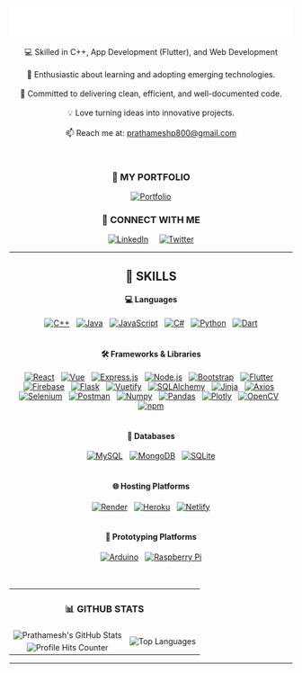 <p align="center">
  <img src="prathamesh.gif" />
</p>

<p align="center">
💻 Skilled in C++, App Development (Flutter), and Web Development<br><br>
🌱 Enthusiastic about learning and adopting emerging technologies.<br><br>
🚀 Committed to delivering clean, efficient, and well-documented code.<br><br>
💡 Love turning ideas into innovative projects.<br><br>
📫 Reach me at: <a href="mailto:prathameshp800@gmail.com">prathameshp800@gmail.com</a>
</p>
<br>

<div align="center">
  <tr>
    <td colspan="2" align="center">
  <h3>📁 MY PORTFOLIO</h3>
    </td>
  </tr>
  <tr>
      <td align="center">
      <a href="https://prathamesh-patil-700c0.web.app" target="_blank" rel="noopener noreferrer"><img src="https://img.shields.io/badge/Portfolio-Prathamesh_Patil-blue?style=for-the-badge&logo=googlechrome&logoColor=white" alt="Portfolio"></a>
      </td>
  </tr>
  <tr>
<td colspan="2" align="center">
      <h3>🤝 CONNECT WITH ME</h3>
    </td>
  </tr>
  <tr>
  <td align="center">
    <a href="https://www.linkedin.com/in/prathamesh-patil-10-12-2001-pp" target="_blank" rel="noopener noreferrer"><img src="https://img.shields.io/badge/LinkedIn-Prathamesh%20Patil-blue?style=for-the-badge&logo=linkedin" alt="LinkedIn"></a>&nbsp;&nbsp;&nbsp;&nbsp;
  <a href="https://twitter.com/imPBPatil" target="_blank" rel="noopener noreferrer"><img src="https://img.shields.io/badge/X-@imPBPatil-blue?style=for-the-badge&logo=x&logoColor=white" alt="Twitter"></a>
  </td>
  </tr>
  <br>
  <hr>
    <tr>
    <td colspan="2" align="center">
      <h2>🧠 SKILLS</h2>
    </td>
  </tr>
<tr>
  <td align="center">
    <h4>💻 Languages</h4>
    <a href="https://en.wikipedia.org/wiki/C%2B%2B"><img src="https://img.shields.io/badge/C%2B%2B-00599C?style=for-the-badge&logo=c%2B%2B&logoColor=08D9D6&color=393E46&labelColor=black" alt="C++"></a>&nbsp;&nbsp;
    <a href="https://www.java.com/"><img src="https://img.shields.io/badge/Java-ED8B00?style=for-the-badge&logo=openjdk&logoColor=08D9D6&color=393E46&labelColor=black" alt="Java"></a>&nbsp;&nbsp;
    <a href="https://developer.mozilla.org/en-US/docs/Web/JavaScript"><img src="https://img.shields.io/badge/JavaScript-323330?style=for-the-badge&logo=javascript&logoColor=08D9D6&color=393E46&labelColor=black" alt="JavaScript"></a>&nbsp;&nbsp;
    <a href="https://learn.microsoft.com/en-us/dotnet/csharp/"><img src="https://img.shields.io/badge/C%23-239120?style=for-the-badge&logo=dotnet&logoColor=08D9D6&color=393E46&labelColor=black" alt="C#"></a>&nbsp;&nbsp;
    <a href="https://www.python.org/"><img src="https://img.shields.io/badge/Python-FFD43B?style=for-the-badge&logo=python&logoColor=08D9D6&color=393E46&labelColor=black" alt="Python"></a>&nbsp;&nbsp;
    <a href="https://dart.dev/"><img src="https://img.shields.io/badge/Dart-0175C2?style=for-the-badge&logo=dart&logoColor=08D9D6&color=393E46&labelColor=black" alt="Dart"></a>
  </td>
</tr>
<br><br>
  <tr>
  <td align="center">
    <h4>🛠 Frameworks & Libraries</h4>
    <a href="https://reactjs.org/"><img src="https://img.shields.io/badge/React-20232A?style=for-the-badge&logo=react&logoColor=08D9D6&color=393E46&labelColor=black" alt="React"></a>&nbsp;&nbsp;
    <a href="https://vuejs.org/"><img src="https://img.shields.io/badge/Vue-4FC08D?style=for-the-badge&logo=vue.js&logoColor=08D9D6&color=393E46&labelColor=black" alt="Vue"></a>&nbsp;&nbsp;
    <a href="https://expressjs.com/"><img src="https://img.shields.io/badge/Express%20js-000000?style=for-the-badge&logo=express&logoColor=08D9D6&color=393E46&labelColor=black" alt="Express.js"></a>&nbsp;&nbsp;
    <a href="https://nodejs.org/"><img src="https://img.shields.io/badge/Node%20js-339933?style=for-the-badge&logo=nodedotjs&logoColor=08D9D6&color=393E46&labelColor=black" alt="Node.js"></a>&nbsp;&nbsp;
    <a href="https://getbootstrap.com/"><img src="https://img.shields.io/badge/Bootstrap-563D7C?style=for-the-badge&logo=bootstrap&logoColor=08D9D6&color=393E46&labelColor=black" alt="Bootstrap"></a>&nbsp;&nbsp;
    <a href="https://flutter.dev/"><img src="https://img.shields.io/badge/Flutter-02569B?style=for-the-badge&logo=flutter&logoColor=08D9D6&color=393E46&labelColor=black" alt="Flutter"></a>&nbsp;&nbsp;
    <a href="https://firebase.google.com/"><img src="https://img.shields.io/badge/firebase-ffca28?style=for-the-badge&logo=firebase&logoColor=08D9D6&color=393E46&labelColor=black" alt="Firebase"></a>&nbsp;&nbsp;
    <a href="https://flask.palletsprojects.com/"><img src="https://img.shields.io/badge/Flask-000000?style=for-the-badge&logo=flask&logoColor=08D9D6&color=393E46&labelColor=black" alt="Flask"></a>&nbsp;&nbsp;
    <a href="https://vuetifyjs.com/"><img src="https://img.shields.io/badge/Vuetify-393E46?style=for-the-badge&logo=vuetify&logoColor=08D9D6&color=393E46&labelColor=black" alt="Vuetify"></a>&nbsp;&nbsp;
    <a href="https://www.sqlalchemy.org/"><img src="https://img.shields.io/badge/SQLAlchemy-D71F00.svg?style=for-the-badge&logo=SQLAlchemy&logoColor=08D9D6&color=393E46&labelColor=black" alt="SQLAlchemy"></a>&nbsp;&nbsp;
    <a href="https://jinja.palletsprojects.com/en/3.0.x/"><img src="https://img.shields.io/badge/Jinja-B41717.svg?style=for-the-badge&logo=Jinja&logoColor=08D9D6&color=393E46&labelColor=black" alt="Jinja"></a>&nbsp;&nbsp;
    <a href="https://axios-http.com/"><img src="https://img.shields.io/badge/axios-671ddf?&style=for-the-badge&logo=axios&logoColor=08D9D6&color=393E46&labelColor=black" alt="Axios"></a>&nbsp;&nbsp;
    <a href="https://www.selenium.dev/"><img src="https://img.shields.io/badge/Selenium-43B02A?style=for-the-badge&logo=Selenium&logoColor=08D9D6&color=393E46&labelColor=black" alt="Selenium"></a>&nbsp;&nbsp;
    <a href="https://www.postman.com/"><img src="https://img.shields.io/badge/Postman-FF6C37?style=for-the-badge&logo=Postman&logoColor=08D9D6&color=393E46&labelColor=black" alt="Postman"></a>&nbsp;&nbsp;
    <a href="https://numpy.org/"><img src="https://img.shields.io/badge/Numpy-777BB4?style=for-the-badge&logo=numpy&logoColor=08D9D6&color=393E46&labelColor=black" alt="Numpy"></a>&nbsp;&nbsp;
    <a href="https://pandas.pydata.org/"><img src="https://img.shields.io/badge/Pandas-2C2D72?style=for-the-badge&logo=pandas&logoColor=08D9D6&color=393E46&labelColor=black" alt="Pandas"></a>&nbsp;&nbsp;
    <a href="https://plotly.com/"><img src="https://img.shields.io/badge/Plotly-239120?style=for-the-badge&logo=plotly&logoColor=08D9D6&color=393E46&labelColor=black" alt="Plotly"></a>&nbsp;&nbsp;
    <a href="https://opencv.org/"><img src="https://img.shields.io/badge/OpenCV-27338e?style=for-the-badge&logo=OpenCV&logoColor=08D9D6&color=393E46&labelColor=black" alt="OpenCV"></a>&nbsp;&nbsp;
    <a href="https://www.npmjs.com/"><img src="https://img.shields.io/badge/npm-CB3837?style=for-the-badge&logo=npm&logoColor=08D9D6&color=393E46&labelColor=black" alt="npm"></a>
  </td>
</tr>
<br><br>
<tr>
  <td align="center">
    <h4>📂 Databases</h4>
    <a href="https://www.mysql.com/"><img src="https://img.shields.io/badge/MySQL-005C84?style=for-the-badge&logo=mysql&logoColor=08D9D6&color=393E46&labelColor=black" alt="MySQL"></a>&nbsp;&nbsp;
    <a href="https://www.mongodb.com/"><img src="https://img.shields.io/badge/MongoDB-4EA94B?style=for-the-badge&logo=mongodb&logoColor=08D9D6&color=393E46&labelColor=black" alt="MongoDB"></a>&nbsp;&nbsp;
    <a href="https://www.sqlite.org/"><img src="https://img.shields.io/badge/SQLite-07405E?style=for-the-badge&logo=sqlite&logoColor=08D9D6&color=393E46&labelColor=black" alt="SQLite"></a>
  </td>
</tr>
<br><br>
<tr>
  <td align="center">
    <h4>🌐 Hosting Platforms</h4>
    <a href="https://render.com/"><img src="https://img.shields.io/badge/Render-46E3B7.svg?style=for-the-badge&logo=Render&logoColor=08D9D6&color=393E46&labelColor=black" alt="Render"></a>&nbsp;&nbsp;
    <a href="https://www.heroku.com/"><img src="https://img.shields.io/badge/Heroku-430098.svg?style=for-the-badge&logo=Heroku&logoColor=08D9D6&color=393E46&labelColor=black" alt="Heroku"></a>&nbsp;&nbsp;
    <a href="https://www.netlify.com/"><img src="https://img.shields.io/badge/Netlify-00C7B7?style=for-the-badge&logo=netlify&logoColor=08D9D6&color=393E46&labelColor=black" alt="Netlify"></a>
  </td>
</tr>
      <br><br>
<tr>
  <td align="center">
    <h4>🧰 Prototyping Platforms</h4>
    <a href="https://www.arduino.cc/"><img src="https://img.shields.io/badge/Arduino-00878F.svg?style=for-the-badge&logo=Arduino&logoColor=08D9D6&color=393E46&labelColor=black" alt="Arduino"></a>&nbsp;&nbsp;
    <a href="https://www.raspberrypi.org/"><img src="https://img.shields.io/badge/Raspberry%20Pi-A22846.svg?style=for-the-badge&logo=Raspberry-Pi&logoColor=08D9D6&color=393E46&labelColor=black" alt="Raspberry Pi"></a>
  </td>
</tr>

</div>
<br>
<br>

<table align="center">
  <tr>
    <td colspan="2" align="center">
      <h3>📊 GITHUB STATS</h3>
    </td>
  </tr>
  <tr>
    <td>
      <img height="180em" src="https://github-readme-stats.vercel.app/api?username=PrathameshPatil-01&rank_icon=github&show_icons=true&count_private=true&hide=prs&theme=slateorange&title_color=08D9D6&bg_color=50,000000,3E3636,000000&icon_color=08D9D6" alt="Prathamesh's GitHub Stats"/>
    </td>
    <td rowspan="2">
      <img height="360em" src="https://github-readme-stats.vercel.app/api/top-langs/?username=PrathameshPatil-01&layout=pie&theme=vision-friendly-dark&bg_color=50,000000,3E3636,000000&title_color=08D9D6" alt="Top Languages"/>
    </td>
  </tr>
  <tr>
    <td align="center">
      <img src="https://komarev.com/ghpvc/?style=for-the-badge&username=PrathameshPatil-01&color=blue" alt="Profile Hits Counter" width="200" height="40">
    </td>
  </tr>
</table>


---

